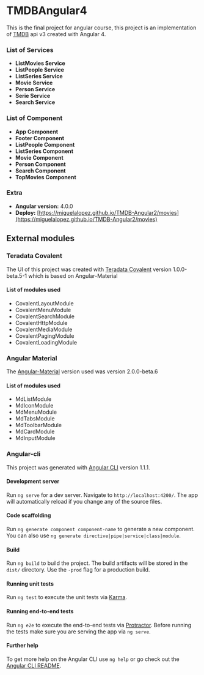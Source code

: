 # TMDBAngular4
This is the final project for angular course, this project is an implementation of 
[TMDB](https://developers.themoviedb.org/3/getting-started) api v3 created with Angular 4.

### List of Services

- **ListMovies Service**
- **ListPeople Service**
- **ListSeries Service**
- **Movie Service**
- **Person Service**
- **Serie Service**
- **Search Service**

### List of Component

- **App Component**
- **Footer Component**
- **ListPeople Component**
- **ListSeries Component**
- **Movie Component**
- **Person Component**
- **Search Component**
- **TopMovies Component**

### Extra
- **Angular version:** 4.0.0
- **Deploy:**  [https://miguelalopez.github.io/TMDB-Angular2/movies](https://miguelalopez.github.io/TMDB-Angular2/movies)

## External modules

### Teradata Covalent
The UI of this project was created with [Teradata Covalent](https://github.com/Teradata/covalent) version 1.0.0-beta.5-1 
which is based on Angular-Material

#### List of modules used

- CovalentLayoutModule
- CovalentMenuModule
- CovalentSearchModule
- CovalentHttpModule
- CovalentMediaModule
- CovalentPagingModule
- CovalentLoadingModule

### Angular Material
The [Angular-Material](https://github.com/angular/material) version used was version 2.0.0-beta.6

#### List of modules used

- MdListModule
- MdIconModule
- MdMenuModule
- MdTabsModule
- MdToolbarModule
- MdCardModule
- MdInputModule

### Angular-cli

This project was generated with [Angular CLI](https://github.com/angular/angular-cli) version 1.1.1.

#### Development server

Run `ng serve` for a dev server. Navigate to `http://localhost:4200/`. The app will automatically reload if you change any of the source files.

#### Code scaffolding

Run `ng generate component component-name` to generate a new component. You can also use `ng generate directive|pipe|service|class|module`.

#### Build

Run `ng build` to build the project. The build artifacts will be stored in the `dist/` directory. Use the `-prod` flag for a production build.

#### Running unit tests

Run `ng test` to execute the unit tests via [Karma](https://karma-runner.github.io).

#### Running end-to-end tests

Run `ng e2e` to execute the end-to-end tests via [Protractor](http://www.protractortest.org/).
Before running the tests make sure you are serving the app via `ng serve`.

#### Further help

To get more help on the Angular CLI use `ng help` or go check out the [Angular CLI README](https://github.com/angular/angular-cli/blob/master/README.md).
